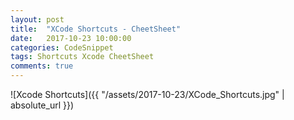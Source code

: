 ```yaml
---
layout: post
title:  "XCode Shortcuts - CheetSheet"
date:   2017-10-23 10:00:00
categories: CodeSnippet
tags: Shortcuts Xcode CheetSheet
comments: true
---
```


![Xcode Shortcuts]({{ "/assets/2017-10-23/XCode_Shortcuts.jpg" | absolute_url }})

